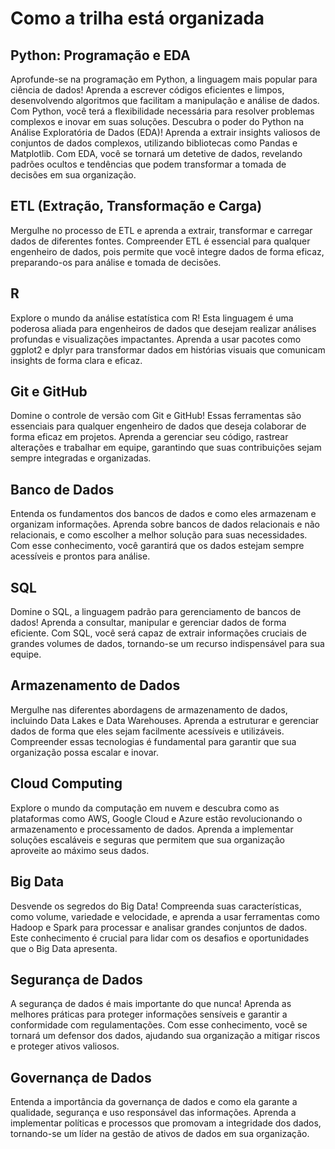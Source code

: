 # Como a trilha está organizada

## Python: Programação e EDA
Aprofunde-se na programação em Python, a linguagem mais popular para ciência de dados! Aprenda a escrever códigos eficientes e limpos, desenvolvendo algoritmos que facilitam a manipulação e análise de dados. Com Python, você terá a flexibilidade necessária para resolver problemas complexos e inovar em suas soluções.
Descubra o poder do Python na Análise Exploratória de Dados (EDA)! Aprenda a extrair insights valiosos de conjuntos de dados complexos, utilizando bibliotecas como Pandas e Matplotlib. Com EDA, você se tornará um detetive de dados, revelando padrões ocultos e tendências que podem transformar a tomada de decisões em sua organização.

## ETL (Extração, Transformação e Carga)
Mergulhe no processo de ETL e aprenda a extrair, transformar e carregar dados de diferentes fontes. Compreender ETL é essencial para qualquer engenheiro de dados, pois permite que você integre dados de forma eficaz, preparando-os para análise e tomada de decisões.

## R
Explore o mundo da análise estatística com R! Esta linguagem é uma poderosa aliada para engenheiros de dados que desejam realizar análises profundas e visualizações impactantes. Aprenda a usar pacotes como ggplot2 e dplyr para transformar dados em histórias visuais que comunicam insights de forma clara e eficaz.

## Git e GitHub
Domine o controle de versão com Git e GitHub! Essas ferramentas são essenciais para qualquer engenheiro de dados que deseja colaborar de forma eficaz em projetos. Aprenda a gerenciar seu código, rastrear alterações e trabalhar em equipe, garantindo que suas contribuições sejam sempre integradas e organizadas.

## Banco de Dados
Entenda os fundamentos dos bancos de dados e como eles armazenam e organizam informações. Aprenda sobre bancos de dados relacionais e não relacionais, e como escolher a melhor solução para suas necessidades. Com esse conhecimento, você garantirá que os dados estejam sempre acessíveis e prontos para análise.

## SQL
Domine o SQL, a linguagem padrão para gerenciamento de bancos de dados! Aprenda a consultar, manipular e gerenciar dados de forma eficiente. Com SQL, você será capaz de extrair informações cruciais de grandes volumes de dados, tornando-se um recurso indispensável para sua equipe.

## Armazenamento de Dados
Mergulhe nas diferentes abordagens de armazenamento de dados, incluindo Data Lakes e Data Warehouses. Aprenda a estruturar e gerenciar dados de forma que eles sejam facilmente acessíveis e utilizáveis. Compreender essas tecnologias é fundamental para garantir que sua organização possa escalar e inovar.

## Cloud Computing
Explore o mundo da computação em nuvem e descubra como as plataformas como AWS, Google Cloud e Azure estão revolucionando o armazenamento e processamento de dados. Aprenda a implementar soluções escaláveis e seguras que permitem que sua organização aproveite ao máximo seus dados.

## Big Data
Desvende os segredos do Big Data! Compreenda suas características, como volume, variedade e velocidade, e aprenda a usar ferramentas como Hadoop e Spark para processar e analisar grandes conjuntos de dados. Este conhecimento é crucial para lidar com os desafios e oportunidades que o Big Data apresenta.

## Segurança de Dados
A segurança de dados é mais importante do que nunca! Aprenda as melhores práticas para proteger informações sensíveis e garantir a conformidade com regulamentações. Com esse conhecimento, você se tornará um defensor dos dados, ajudando sua organização a mitigar riscos e proteger ativos valiosos.

## Governança de Dados
Entenda a importância da governança de dados e como ela garante a qualidade, segurança e uso responsável das informações. Aprenda a implementar políticas e processos que promovam a integridade dos dados, tornando-se um líder na gestão de ativos de dados em sua organização.
